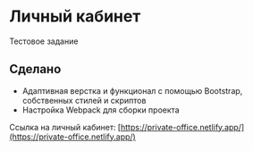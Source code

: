 # Личный кабинет
Тестовое задание

## Сделано
* Адаптивная верстка и функционал с помощью  Bootstrap, собственных стилей и скриптов
* Настройка Webpack для сборки проекта

Ссылка на личный кабинет: [https://private-office.netlify.app/](https://private-office.netlify.app/)
